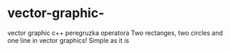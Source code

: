 # vector-graphic-
vector graphic c++ peregruzka operatora
Two rectanges, two circles and one line in vector graphics! Simple as it is
